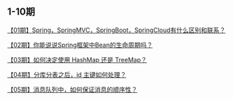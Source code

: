 ## 1-10期

<a href="https://mp.weixin.qq.com/s?__biz=MzUyNDkzNzczNQ==&tempkey=MTA3MF9BTWlaUjR1bUR1WnJlbFdhODZYZTFybTRQR2JDaWdxVXAtcnZFRno5WFhtNUdjWFU3Z0o1VVA3OFU0UUNjMG5NUm83eWFUUjVvTWJsMVFhbDF5Qnd0d2FOQ1dKNzRUMWRTVkRPbGNnWERldWMtTFZYNGhlOF96a2FWenFOOHhFMkhmNlE5R01OaVF0b3ZTSUZleHdsUTQyS210Z1ZoT0ZRNHJOcXhBfn4%3D&chksm=7a271c144d5095025b360fbfa0250eb2e7e36b92b7c97963cfc25cddb1bdfb6ad433d1e51772#rd">【01期】Spring，SpringMVC，SpringBoot，SpringCloud有什么区别和联系？</a>

<a href="https://mp.weixin.qq.com/s?__biz=MzUyNDkzNzczNQ==&mid=2247492536&idx=3&sn=e92f61cd862c7687183e9075b3c4597c&chksm=fa271cd0cd5095c69d0499296b42457569dfc7a77aa12767c4c8249d17f574341693029b7383&token=909974146&lang=zh_CN#rd">【02期】你能说说Spring框架中Bean的生命周期吗？</a>

<a href="https://mp.weixin.qq.com/s?__biz=MzUyNDkzNzczNQ==&mid=2247492564&idx=3&sn=9f57b6a74830f1db816e0ef37fb466be&chksm=fa271cbccd5095aa965c8fdfc3a5a39a5d3611b7ff0ed706081accca50f13d7e21147da03a43&token=1743137442&lang=zh_CN#rd">【03期】如何决定使用 HashMap 还是 TreeMap？</a>

<a href="https://mp.weixin.qq.com/s?__biz=MzUyNDkzNzczNQ==&mid=2247492564&idx=3&sn=9f57b6a74830f1db816e0ef37fb466be&chksm=fa271cbccd5095aa965c8fdfc3a5a39a5d3611b7ff0ed706081accca50f13d7e21147da03a43&token=1743137442&lang=zh_CN#rd">【04期】分库分表之后，id 主键如何处理？</a>

<a href="https://mp.weixin.qq.com/s?__biz=MzUyNDkzNzczNQ==&mid=2247492687&idx=3&sn=e3fcd8d9c38c03bc8f46f6da1484dbda&chksm=fa271b27cd509231a98e242b826feb1648bed388bc32a50b435285cc02d7ea4d35f3f46e3147&token=425049995&lang=zh_CN#rd">【05期】消息队列中，如何保证消息的顺序性？</a>

